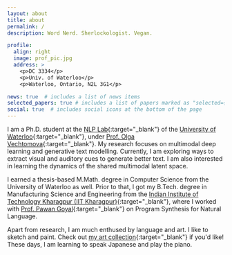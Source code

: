 ```yaml
---
layout: about
title: about
permalink: /
description: Word Nerd. Sherlockologist. Vegan.

profile:
  align: right
  image: prof_pic.jpg
  address: >
    <p>DC 3334</p>
    <p>Univ. of Waterloo</p>
    <p>Waterloo, Ontario, N2L 3G1</p>

news: true  # includes a list of news items
selected_papers: true # includes a list of papers marked as "selected={true}"
social: true  # includes social icons at the bottom of the page
---
```


I am a Ph.D. student at the [NLP Lab](https://ov-research.uwaterloo.ca/NLP_lab.html){:target="\_blank"} of the [University of Waterloo](https://cs.uwaterloo.ca/){:target="\_blank"}, under [Prof. Olga Vechtomova](https://ov-research.uwaterloo.ca/){:target="\_blank"}.
My research focuses on multimodal deep learning and generative text modelling.
Currently, I am exploring ways to extract visual and auditory cues to generate better text.
I am also interested in learning the dynamics of the shared multimodal latent space.

I earned a thesis-based M.Math. degree in Computer Science from the University of Waterloo as well.
Prior to that, I got my B.Tech. degree in Manufacturing Science and Engineering from the [Indian Institute of Technology Kharagpur (IIT Kharagpur)](http://iitkgp.ac.in/){:target="\_blank"}, where I worked with [Prof. Pawan Goyal](https://cse.iitkgp.ac.in/~pawang/){:target="\_blank"} on Program Synthesis for Natural Language.

Apart from research, I am much enthused by language and art.
I like to sketch and paint.
Check out [my art collection](https://photos.app.goo.gl/no5gipGp9HGyZrR28){:target="\_blank"} if you'd like!
These days, I am learning to speak Japanese and play the piano.
